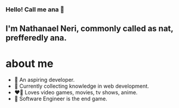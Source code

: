 ### Hello! Call me ana 👋
## I'm Nathanael Neri, commonly called as nat, prefferedly ana.

# about me

- 🤵‍ An aspiring developer.
- 🧠 Currently collecting knowledge in web development.
- ❤️‍🔥 Loves video games, movies, tv shows, anime.
- 🎯 Software Engineer is the end game.

